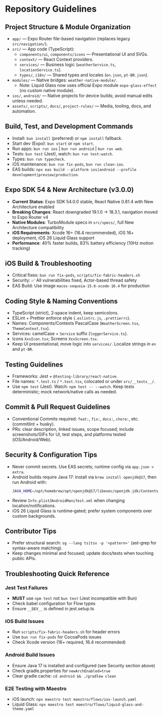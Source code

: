 # Repository Guidelines

## Project Structure & Module Organization

- `app/` — Expo Router file-based navigation (replaces legacy `src/navigation/`).
- `src/` — App code (TypeScript):
  - `components/ui`, `components/icons` — Presentational UI and SVGs.
  - `context/` — React Context providers.
  - `services/` — Business logic (`weatherService.ts`, `locationService.ts`).
  - `types/`, `i18n/` — Shared types and locales (`en.json`, `pt-BR.json`).
- `modules/` — Native bridges: `weather-native-module/`.
  - Note: Liquid Glass now uses official Expo module `expo-glass-effect` (no custom native module).
- `ios/`, `android/` — Native projects for device builds; avoid manual edits unless needed.
- `assets/`, `scripts/`, `docs/`, `project-rules/` — Media, tooling, docs, and automation.

## Build, Test, and Development Commands

- Install: `bun install` (preferred) or `npm install` fallback.
- Start dev (Expo): `bun start` or `npm start`.
- Run apps: `bun run ios` | `bun run android` | `bun run web`.
- Tests: `bun test` (Jest), watch: `bun run test:watch`.
- Types: `bun run typecheck`.
- iOS maintenance: `bun run fix-pods`, `bun run clean-ios`.
- EAS builds: `npx eas build --platform ios|android --profile development|preview|production`.

## Expo SDK 54 & New Architecture (v3.0.0)

- **Current Status**: Expo SDK 54.0.0 stable, React Native 0.81.4 with New Architecture enabled
- **Breaking Changes**: React downgraded 19.1.0 → 18.3.1, navigation moved to Expo Router v4
- **Native Modules**: TurboModule specs in `src/specs/`, full New Architecture compatibility
- **iOS Requirements**: Xcode 16+ (16.4 recommended), iOS 16+ deployment, iOS 26 Liquid Glass support
- **Performance**: 40% faster builds, 83% battery efficiency (10Hz motion tracking)

## iOS Build & Troubleshooting

- Critical fixes: `bun run fix-pods`, `scripts/fix-fabric-headers.sh`
- Security: ✅ All vulnerabilities fixed, Actor-based thread safety
- EAS Build: Use image `macos-sequoia-15.6-xcode-16.4` for production

## Coding Style & Naming Conventions

- TypeScript (strict), 2‑space indent, keep semicolons.
- ESLint + Prettier enforce style (`.eslintrc.js`, `.prettierrc`).
- Names: Components/Contexts PascalCase (`WeatherScreen.tsx`, `ThemeContext.tsx`).
- Services: camelCase + `Service` suffix (`loggerService.ts`).
- Icons `XxxIcon.tsx`; Screens `XxxScreen.tsx`.
- Keep UI presentational; move logic into `services/`. Localize strings in `en` and `pt-BR`.

## Testing Guidelines

- Frameworks: Jest + `@testing-library/react-native`.
- File names: `*.test.ts` / `*.test.tsx`, colocated or under `src/__tests__/`.
- Use `npm test` (Jest). Watch: `npm test -- --watch`. Keep tests deterministic; mock network/native calls as needed.

## Commit & Pull Request Guidelines

- Conventional Commits required: `feat:`, `fix:`, `docs:`, `chore:`, etc. (commitlint + husky).
- PRs: clear description, linked issues, scope focused; include screenshots/GIFs for UI, test steps, and platforms tested (iOS/Android/Web).

## Security & Configuration Tips

- Never commit secrets. Use EAS secrets; runtime config via `app.json > extra`.
- Android builds require Java 17: Install via `brew install openjdk@17`, then run Android with:
  ```bash
  JAVA_HOME=/opt/homebrew/opt/openjdk@17/libexec/openjdk.jdk/Contents/Home bun run android
  ```
- Review `Info.plist`/`AndroidManifest.xml` when changing location/notifications.
- iOS 26 Liquid Glass is runtime‑gated; prefer system components over custom backgrounds.

## Contributor Tips

- Prefer structural search: `sg --lang ts|tsx -p '<pattern>'` (ast-grep for syntax-aware matching).
- Keep changes minimal and focused; update docs/tests when touching public APIs.

## Troubleshooting Quick Reference

### Jest Test Failures

- **MUST** use `npm test` not `bun test` (Jest incompatible with Bun)
- Check babel configuration for Flow types
- Ensure `__DEV__` is defined in jest.setup.ts

### iOS Build Issues

- Run `scripts/fix-fabric-headers.sh` for header errors
- Use `bun run fix-pods` for CocoaPods issues
- Check Xcode version (16+ required, 16.4 recommended)

### Android Build Issues

- Ensure Java 17 is installed and configured (see Security section above)
- Check gradle.properties for `newArchEnabled=true`
- Clear gradle cache: `cd android && ./gradlew clean`

### E2E Testing with Maestro

- iOS launch: `npx maestro test maestro/flows/ios-launch.yaml`
- Liquid Glass: `npx maestro test maestro/flows/liquid-glass-and-theme.yaml`
